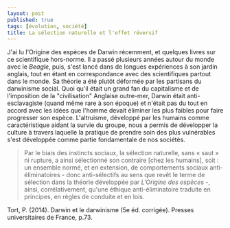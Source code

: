 ```yaml
---
layout: post
published: true
tags: [évolution, société]
title: La sélection naturelle et l'effet réversif
---
```


J'ai lu l'Origine des espèces de Darwin récemment, et quelques livres sur ce scientifique hors-norme. Il a passé plusieurs années autour du monde avec le <i>Beagle</i>, puis, s'est lancé dans de longues expériences à son jardin anglais, tout en étant en correspondance avec des scientifiques partout dans le monde. Sa théorie a été plutôt déformée par les partisans du darwinisme social. Quoi qu'il était un grand fan du capitalisme et de l'imposition de la "civilisation" Anglaise outre-mer, Darwin était anti-esclavagiste (quand même rare à son époque) et n'était pas du tout en accord avec les idées que l'homme devait éliminer les plus faibles pour faire progresser son espèce. L'altruisme, développé par les humains comme caractéristique aidant la survie du groupe, nous a permis de développer la culture à travers laquelle la pratique de prendre soin des plus vulnérables s'est développée comme partie fondamentale de nos sociétés.

>Par le biais des instincts sociaux, la sélection naturelle, sans « saut » ni rupture, a ainsi sélectionné son contraire [chez les humains], soit : un ensemble normé, et en extension, de comportements sociaux anti-éliminatoires - donc anti-sélectifs au sens que revêt le terme de sélection dans la théorie développée par <i> L'Origine des espèces </i> -, ainsi, corrélativement, qu'une éthique anti-éliminatoire traduite en principes, en règles de conduite et en lois.

Tort, P. (2014). Darwin et le darwinisme (5e éd. corrigée). Presses universitaires de France, p.73.
